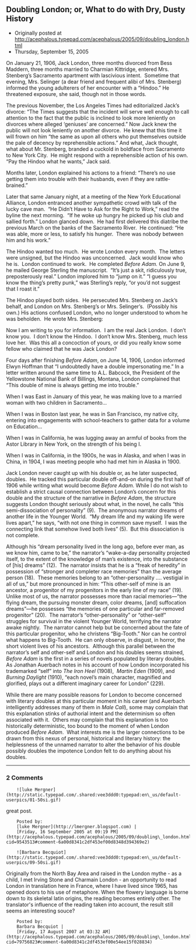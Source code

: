 ## Doubling London; or, What to do with Dry, Dusty History

 * Originally posted at http://acephalous.typepad.com/acephalous/2005/09/doubling_london.html
 * Thursday, September 15, 2005



On January 21, 1906, Jack London, three months divorced from Bess
Maddern, three months married to Charmian Kittridge, entered Mrs.
Stenberg’s Sacramento apartment with lascivious intent.  Sometime that
evening, Mrs. Selinger (a dear friend and frequent alibi of Mrs.
Stenberg) informed the young adulterers of her encounter with a
“Hindoo.” He threatened exposure, she said, though not in those words.

The previous November, the Los Angeles Times had editorialized
Jack’s divorce: “The Times suggests that the incident will serve well
enough to call attention to the fact that the public is inclined to
look more leniently on divorces where alleged ‘geniuses’ are
concerned.” Now Jack knew the public will not look leniently on another
divorce.  He knew that this time it will frown on him “the same as upon
all others who put themselves outside the pale of decency by
reprehensible actions.” And what, Jack thought, what about Mr.
Stenberg, branded a cuckold in boldface from Sacramento to New York
City.  He might respond with a reprehensible action of his own.  “Pay
the Hindoo what he wants,” Jack said.  

Months later, London explained his actions to a friend: “There’s no use
getting them into trouble with their husbands, even if they are
rattle-brained.”

Later that same January night, at a meeting of the New York
Educational Alliance, London entranced another sympathetic crowd with
talk of the lucky cave man.  “He Didn’t Have to Ask for the Right to
Work,” read the byline the next morning.  “If he woke up hungry he
picked up his club and sallied forth.” London glanced down.  He had
first delivered this diatribe the previous March on the banks of the
Sacramento River.  He continued: “He was able, more or less, to satisfy
his hunger.  There was nobody between him and his work.” 

The Hindoo wanted too much.  He wrote London every month.  The letters
were unsigned, but the Hindoo was unconcerned.  Jack would know who he
is.  London continued to work.  He completed _Before Adam._
On June 9, he mailed George Sterling the manuscript.  “It’s just a
skit, ridiculously true, preposterously real.” London implored him to
“jump on it.” “I guess you know the thing’s pretty punk,” was
Sterling’s reply, “or you’d not suggest that I roast it.” 

The Hindoo played both sides.  He persecuted Mrs. Stenberg on Jack’s
behalf, and London on Mrs. Stenberg’s or Mrs. Selinger’s.  (Possibly
his own.) His actions confused London, who no longer understood to whom
he was beholden.  He wrote Mrs. Stenberg:

Now I am writing to you for information.  I am the real
Jack London.  I don’t know you.  I don’t know the Hindoo.  I don’t know
Mrs. Stenberg, much less love her.  Was this all a concoction of yours,
or did you really know some fellow who claimed that he was Jack London?

Four days after finishing _Before Adam_, on June 14, 1906,
London informed Elwyn Hoffman that “I undoubtedly have a double
impersonating me.” In a letter written around the same time to A.L.
Babcock, the President of the Yellowstone National Bank of Billings,
Montana, London complained that “This double of mine is always getting
me into trouble.”

When I was East in January of this year, he was making love to a married woman with two children in Sacramento…

When I was in Boston last year, he was in San Francisco, my native
city, entering into engagements with school-teachers to gather data for
a volume on Education…

When I was in California, he was lugging away an armful of books
from the Astor Library in New York, on the strength of his being I.

When I was in California, in the 1900s, he was in Alaska, and when I
was in China, in 1904, I was meeting people who had met him in Alaska
in 1900.

Jack London never caught up with his double or, as he later suspected,
doubles.  He tracked this particular double off-and-on during the first
half of 1906 while writing what would become _Before Adam._
While I do not wish to establish a strict causal connection between
London’s concern for this double and the structure of the narrative in _Before Adam_,
the structure suggests London thought seriously about what, in the
novel, he calls “this semi-dissociation of personality” (9).  The
anonymous narrator dreams of another life in the Younger World.  “My
dream life and my waking life were lives apart,” he says, “with not one
thing in common save myself.  I was the connecting link that somehow
lived both lives” (5).  But this dissociation is not complete.  

Although his “dream personality lived in the long ago, before ever man,
as we know him, came to be,” the narrator’s “wake-a-day personality
projected itself, to the extent of the knowledge of man’s existence,
into the substance of [his] dreams” (12).  The narrator insists that he
is a “freak of heredity” in possession of “stronger and completer race
memories” than the average person (18).  These memories belong to an
“other-personality …. vestigial in all of us,” but more pronounced in
him: “This other-self of mine is an ancestor, a progenitor of my
progenitors in the early line of my race” (19).  Unlike most of us, the
narrator possesses more than racial memories—“the flying dream, the
pursuing monster dream, color dreams, [and] suffocation dreams”—he
possesses “the memories of one particular and far-removed progenitor”
(20).  The narrator’s “other-personality” or “other-self” struggles for
survival in the violent Younger World, terrifying the narrator awake
nightly.  The narrator cannot help but be concerned about the fate of
this particular progenitor, who he christens “Big-Tooth.” Nor can he
control what happens to Big-Tooth.  He can only observe, in disgust, in
horror, the short violent lives of his ancestors.  Although this
parallel between the narrator’s self and other-self and London and his
doubles seems strained, _Before Adam_
is the first in a series of novels populated by literary doubles.  As
Jonathan Auerbach notes in his account of how London incorporated his
trademarked “self” into _The Iron Heel_ (1908),  _Martin Eden_ (1909), and _Burning Daylight_ (1910), “each novel’s main character, magnified and glorified, plays out a different imaginary career for London” (229).  

While there are many possible reasons for London to become concerned
with literary doubles at this particular moment in his career (and
Auerbach intelligently addresses many of them in _Male Call_),
some may complain that this explanation stinks of authorial intent and
the determinism so often associated with it.  Others may complain that
this explanation is too historically deterministic, too bound to the
moment of when London produced _Before Adam_.  What interests me
is the larger connections to be drawn from this nexus of personal,
historical and literary history: the helplessness of the unnamed
narrator to alter the behavior of his double possibly doubles the
impotence London felt to do anything about his doubles.  

		

* * *

### 2 Comments 

		

                
[]()

	

		![luke Mergner](http://static.typepad.com/.shared:vee3ddd0:typepad:en\_us/default-userpics/01-50si.gif)
	

	

		

great post.

	

		Posted by:
		[luke Mergner](http://lmergner.blogspot.com) |
		[Friday, 16 September 2005 at 09:19 PM](http://acephalous.typepad.com/acephalous/2005/09/doubling\_london.html?cid=9543513#comment-6a00d8341c2df453ef00d8348d394369e2)

[]()

	

		![Barbara Becquiot](http://static.typepad.com/.shared:vee3ddd0:typepad:en\_us/default-userpics/09-50si.gif)
	

	

		

Originally from the North Bay Area and raised in the London mythe - as a child, I met Irving Stone and Charmain London - an opportunity to read London in translation here in France, where I have lived since 1965, has opened doors to his use of metaphore.  When the flowery language is borne down to its skeletal latin origins, the reading becomes entirely other.  The translator's influence of the reading taken into account, the result still seems an interesting souce?

	

		Posted by:
		Barbara Becquiot |
		[Friday, 17 August 2007 at 03:32 AM](http://acephalous.typepad.com/acephalous/2005/09/doubling\_london.html?cid=79756823#comment-6a00d8341c2df453ef00e54ee15f028834)

		

        